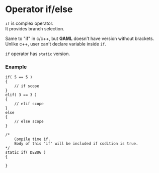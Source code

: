 # Operator if/else

`if` is complex operator. \
It provides branch selection.

Same to "if" in c/c++, but **GAML** doesn't have version without brackets. \
Unlike c++, user can't declare variable inside `if`.

`if` operator has `static` version.

### Example

```
if( 5 == 5 )
{
	// if scope
}
elif( 3 == 3 )
{
	// elif scope
}
else
{
	// else scope
}
```

```
/*
	Compile time if.
	Body of this 'if' will be included if codition is true.
*/
static if( DEBUG )
{

}
```
